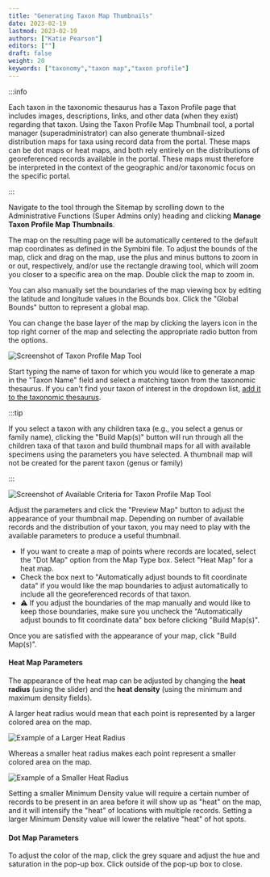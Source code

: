 ```yaml
---
title: "Generating Taxon Map Thumbnails"
date: 2023-02-19
lastmod: 2023-02-19
authors: ["Katie Pearson"]
editors: [""]
draft: false
weight: 20
keywords: ["taxonomy","taxon map","taxon profile"]
---
```


:::info

Each taxon in the taxonomic thesaurus has a Taxon Profile page that includes images, descriptions, links, and other data (when they exist) regarding that taxon. Using the Taxon Profile Map Thumbnail tool, a portal manager (superadministrator) can also generate thumbnail-sized distribution maps for taxa using record data from the portal. These maps can be dot maps or heat maps, and both rely entirely on the distributions of georeferenced records available in the portal. These maps must therefore be interpreted in the context of the geographic and/or taxonomic focus on the specific portal.

:::

Navigate to the tool through the Sitemap by scrolling down to the Administrative Functions (Super Admins only) heading and clicking **Manage Taxon Profile Map Thumbnails**.

The map on the resulting page will be automatically centered to the default map coordinates as defined in the Symbini file. To adjust the bounds of the map, click and drag on the map, use the plus and minus buttons to zoom in or out, respectively, and/or use the rectangle drawing tool, which will zoom you closer to a specific area on the map. Double click the map to zoom in.

You can also manually set the boundaries of the map viewing box by editing the latitude and longitude values in the Bounds box. Click the "Global Bounds" button to represent a global map.

You can change the base layer of the map by clicking the layers icon in the top right corner of the map and selecting the appropriate radio button from the options.

![Screenshot of Taxon Profile Map Tool](/img/taxonprofilemap.PNG)

Start typing the name of taxon for which you would like to generate a map in the "Taxon Name" field and select a matching taxon from the taxonomic thesaurus. If you can't find your taxon of interest in the dropdown list, [add it to the taxonomic thesaurus](/docs/Portal_Manager_Guide/Taxonomic_Thesaurus/adding_taxa).

:::tip

If you select a taxon with any children taxa (e.g., you select a genus or family name), clicking the "Build Map(s)" button will run through all the children taxa of that taxon and build thumbnail maps for all with available specimens using the parameters you have selected. A thumbnail map will not be created for the parent taxon (genus or family)

:::

![Screenshot of Available Criteria for Taxon Profile Map Tool](/img/MapThumbnailCriteria.PNG)

Adjust the parameters and click the "Preview Map" button to adjust the appearance of your thumbnail map. Depending on number of available records and the distribution of your taxon, you may need to play with the available parameters to produce a useful thumbnail.

* If you want to create a map of points where records are located, select the "Dot Map" option from the Map Type box. Select "Heat Map" for a heat map.
* Check the box next to "Automatically adjust bounds to fit coordinate data" if you would like the map boundaries to adjust automatically to include all the georeferenced records of that taxon.
* ⚠️ If you adjust the boundaries of the map manually and would like to keep those boundaries, make sure you uncheck the "Automatically adjust bounds to fit coordinate data" box before clicking "Build Map(s)".

Once you are satisfied with the appearance of your map, click "Build Map(s)".

#### Heat Map Parameters

The appearance of the heat map can be adjusted by changing the **heat radius** (using the slider) and the **heat density** (using the minimum and maximum density fields).

A larger heat radius would mean that each point is represented by a larger colored area on the map. 

![Example of a Larger Heat Radius](/img/LargeHeatRadius.PNG)

Whereas a smaller heat radius makes each point represent a smaller colored area on the map.

![Example of a Smaller Heat Radius](/img/SmallHeatRadius.PNG)

Setting a smaller Minimum Density value will require a certain number of records to be present in an area before it will show up as "heat" on the map, and it will intensify the "heat" of locations with multiple records. Setting a larger Minimum Density value will lower the relative "heat" of hot spots.

#### Dot Map Parameters

To adjust the color of the map, click the grey square and adjust the hue and saturation in the pop-up box. Click outside of the pop-up box to close.
